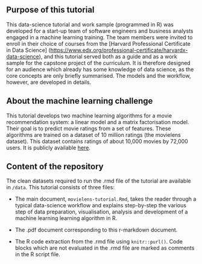 ## Purpose of this tutorial

This data-science tutorial and work sample (programmed in R) was developed for a start-up team of software engineers and business analysts engaged in a machine learning training. The team members were invited to enroll in their choice of courses from the [Harvard Professional Certificate in Data Science] (https://www.edx.org/professional-certificate/harvardx-data-science), and this tutorial served both as a guide and as a work sample for the capstone project of the curriculum. It is therefore designed for an audience which already has some knowledge of data science, as the core concepts are only briefly summarised. The models and the workflow, however, are developed in details.

## About the machine learning challenge

This tutorial develops two machine learning algorithms for a movie recommendation system: a linear model and a matrix factorisation model. Their goal is to predict movie ratings from a set of features. These algorithms are trained on a dataset of 10 million ratings (the movielens dataset). This dataset contains ratings of about 10,000 movies by 72,000 users. It is publicly available [here](https://grouplens.org/datasets/movielens/10m/).

## Content of the repository

The clean datasets required to run the .rmd file of the tutorial are available in `/data`. This tutorial consists of three files:

* The main document, `movielens-tutorial.Rmd`, takes the reader through a typical data-science workflow and explains step-by-step the various step of data preparation, visualisation, analysis and development of a machine learning learning algorithm in R.

* The .pdf document corresponding to this r-markdown document.

* The R code extraction from the .rmd file using `knitr::purl()`. Code blocks which are not evaluated in the .rmd file are marked as comments in the R script file.